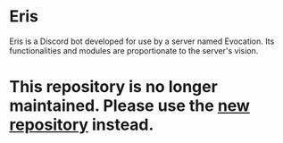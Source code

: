 # Eris
Eris is a Discord bot developed for use by a server named Evocation. Its functionalities and modules are proportionate to the server's vision.

# This repository is no longer maintained. Please use the [new repository](https://github.com/evocation-discord/eris-new) instead.
